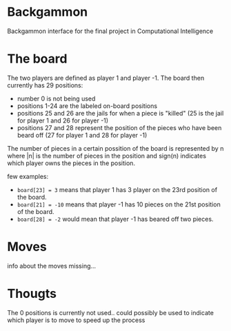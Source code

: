 # Backgammon
Backgammon interface for the final project in Computational Intelligence

# The board
The two players are defined as player 1 and player -1.
The board then currently has 29 positions:
- number 0 is not being used
- positions 1-24 are the labeled on-board positions
- positions 25 and 26 are the jails for when a piece is "killed" (25 is the jail for player 1 and 26 for player -1)
- positions 27 and 28 represent the position of the pieces who have been beard off (27 for player 1 and 28 for player -1)

The number of pieces in a certain possition of the board is represented by n where |n| is the number of pieces in the 
position and sign(n) indicates which player owns the pieces in the position. 

few examples:
- `board[23] = 3` means that player 1 has 3 player on the 23rd position of the board.
- `board[21] = -10` means that player -1 has 10 pieces on the 21st position of the board.
- `board[28] = -2` would mean that player -1 has beared off two pieces.


# Moves
info about the moves missing...

# Thougts
The 0 positions is currently not used.. could possibly be used to indicate which player is to move to speed up the process
